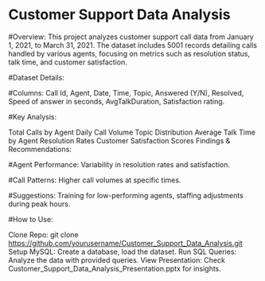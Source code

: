 # Customer Support Data Analysis
#Overview:
This project analyzes customer support call data from January 1, 2021, to March 31, 2021. The dataset includes 5001 records detailing calls handled by various agents, focusing on metrics such as resolution status, talk time, and customer satisfaction.

#Dataset Details:

#Columns: Call Id, Agent, Date, Time, Topic, Answered (Y/N), Resolved, Speed of answer in seconds, AvgTalkDuration, Satisfaction rating.

#Key Analysis:

Total Calls by Agent
Daily Call Volume
Topic Distribution
Average Talk Time by Agent
Resolution Rates
Customer Satisfaction Scores
Findings & Recommendations:

#Agent Performance: Variability in resolution rates and satisfaction.

#Call Patterns: Higher call volumes at specific times.

#Suggestions: Training for low-performing agents, staffing adjustments during peak hours.

#How to Use:

Clone Repo: git clone https://github.com/yourusername/Customer_Support_Data_Analysis.git
Setup MySQL: Create a database, load the dataset.
Run SQL Queries: Analyze the data with provided queries.
View Presentation: Check Customer_Support_Data_Analysis_Presentation.pptx for insights.
